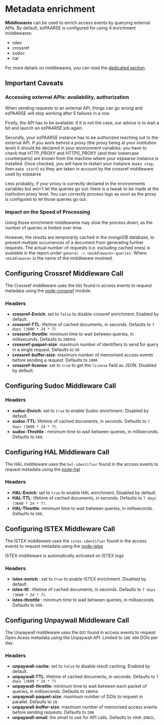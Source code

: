# Metadata enrichment

**Middlewares** can be used to enrich access events by querying external APIs.
By default, ezPAARSE is configured for using 4 enrichment middlewares:
  * istex
  * crossref
  * sudoc
  * hal

For more details on middlewares, you can read the [dedicated section](../development/middlewares.html).

## Important Caveats

### Accessing external APIs: availability, authorization
When sending requests to an external API, things can go wrong and ezPAARSE will stop working after 5 failures in a row.

Firstly, the API has to be available: if it is not the case, our advice is to wait a bit and launch an ezPAARSE job again.

Secondly, your ezPAARSE instance has to be authorized reaching out to the external API.
If you work behind a proxy (the proxy being at your institution level) it should be declared in your environment variables: you have to check that HTTP_PROXY and HTTPS_PROXY (and their lowercase counterparts) are known from the machine where your ezpaarse instance is installed. Once checked, you will have to restart your instance (`make stop`, then `make start`) so they are taken in account by the crossref middleware used by ezpaarse

Less probably, if your proxy is correctly declared in the environments variables but won't let the queries go out: there is a tweak to be made at the institution proxy level. You can correctly process logs as soon as the proxy is configured to let those queries go out.

### Impact on the Speed of Processing
Using those enrichment middlewares may slow the process down, as the number of queries is limited over time.

However, the results are temporarily cached in the mongoDB database, to prevent multiple occurrences of a document from generating further requests. The actual number of requests (i.e. excluding cached ones) is available in the report under `general -> <middleware>-queries`. Where `<middleware>` is the name of the middleware involved.

## Configuring Crossref Middleware Call

The Crossref middleware uses the `DOI` found in access events to request metadata using the [node-crossref](https://www.npmjs.com/package/meta-doi) module.

### Headers
  * **crossref-Enrich**: set to `false` to disable crossref enrichment. Enabled by default.
  * **crossref-TTL**: lifetime of cached documents, in seconds. Defaults to `7 days (3600 * 24 * 7)`
  * **crossref-throttle**: minimum time to wait between queries, in milliseconds. Defaults to `200`ms
  * **crossref-paquet-size**: maximum number of identifiers to send for query in a single request. Defaults to `50`
  * **crossref-buffer-size**: maximum number of memorised access events before sending a request. Defaults to `1000`
  * **crossref-license**: set to `true` to get the `license` field as JSON. Disabled by default.

## Configuring Sudoc Middleware Call

### Headers
  * **sudoc-Enrich**: set to `true` to enable Sudoc enrichment. Disabled by default.
  * **sudoc-TTL**: lifetime of cached documents, in seconds. Defaults to `7 days (3600 * 24 * 7)`.
  * **sudoc-Throttle** : minimum time to wait between queries, in milliseconds. Defaults to `500`.

## Configuring HAL Middleware Call

The HAL middleware uses the `hal-identifier` found in the access events to request metadata using the [node-hal](https://www.npmjs.com/package/methal)

### Headers
  * **HAL-Enrich**: set to `true` to enable HAL enrichment. Disabled by default.
  * **HAL-TTL**: lifetime of cached documents, in seconds. Defaults to `7 days (3600 * 24 * 7)`.
  * **HAL-Throttle**: minimum time to wait between queries, in milliseconds. Defaults to `500`.

## Configuring ISTEX Middleware Call

The ISTEX middleware uses the `istex-identifier` found in the access events to request metadata using the [node-istex](hhttps://www.npmjs.com/package/node-istex)

ISTEX middleware is automatically activated on ISTEX logs

### Headers
  * **istex-enrich** : set to `true` to enable ISTEX enrichment. Disabled by default.
  * **istex-ttl** : lifetime of cached documents, in seconds. Defaults to `7 days (3600 * 24 * 7)`.
  * **istex-throttle** : minimum time to wait between queries, in milliseconds. Defaults to `500`.

## Configuring Unpaywall Middleware Call

The Unpaywall middleware uses the `DOI` found in access events to request Open Acess metadata using the Unpaywall API. Limited to `100 000` DOIs per day.

### Headers
  * **unpaywall-cache**: set to `false` to disable result caching. Enabled by default.
  * **unpaywall-TTL**: lifetime of cached documents, in seconds. Defaults to `7 days (3600 * 24 * 7)`
  * **unpaywall-throttle**: minimum time to wait between each packet of queries, in milliseconds. Defaults to `100`ms
  * **unpaywall-paquet-size**: maximum number of DOIs to request in parallel. Defaults to `10`
  * **unpaywall-buffer-size**: maximum number of memorised access events before sending requests. Defaults to `200`
  * **unpaywall-email**: the email to use for API calls. Defaults to `YOUR_EMAIL`.

